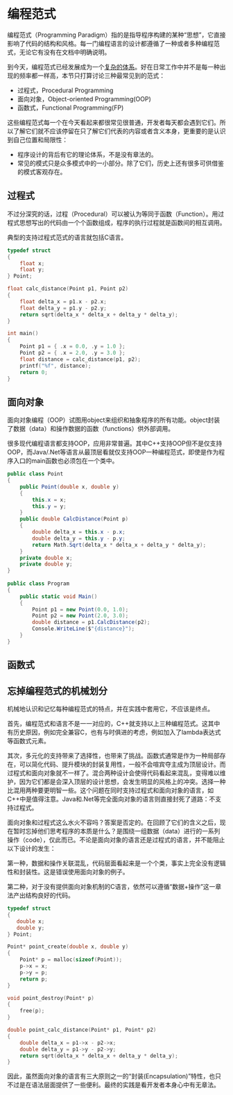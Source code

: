 # 编程范式

编程范式（Programming Paradigm）指的是指导程序构建的某种“思想”，它直接影响了代码的结构和风格。每一门编程语言的设计都遵循了一种或者多种编程范式，无论它有没有在文档中明确说明。

到今天，编程范式已经发展成为一个[复杂的体系](https://en.wikipedia.org/wiki/Programming_paradigm)。好在日常工作中并不是每一种出现的频率都一样高，本节只打算讨论三种最常见到的范式：

* 过程式，Procedural Programming
* 面向对象，Object-oriented Programming(OOP)
* 函数式，Functional Programming(FP)

这些编程范式每一个在今天看起来都很常见很普通，开发者每天都会遇到它们。所以了解它们就不应该停留在只了解它们代表的内容或者含义本身，更重要的是认识到自己位置和局限性：

* 程序设计的背后有它的理论体系，不是没有章法的。
* 常见的模式只是众多模式中的一小部分。除了它们，历史上还有很多可供借鉴的模式客观存在。

## 过程式

不过分深究的话，过程（Procedural）可以被认为等同于函数（Function）。用过程式思想写出的代码由一个个函数组成，程序的执行过程就是函数间的相互调用。

典型的支持过程式范式的语言就包括C语言。

```c
typedef struct
{
    float x;
    float y;
} Point;

float calc_distance(Point p1, Point p2)
{
    float delta_x = p1.x - p2.x;
    float delta_y = p1.y - p2.y;
    return sqrt(delta_x * delta_x + delta_y * delta_y);
}

int main()
{
    Point p1 = { .x = 0.0, .y = 1.0 };
    Point p2 = { .x = 2.0, .y = 3.0 };
    float distance = calc_distance(p1, p2);
    printf("%f", distance);
    return 0;
}
```

## 面向对象

面向对象编程（OOP）试图用object来组织和抽象程序的所有功能。object封装了数据（data）和操作数据的函数（functions）供外部调用。

很多现代编程语言都支持OOP，应用非常普遍。其中C++支持OOP但不是仅支持OOP，而Java/.Net等语言从最顶层看就仅支持OOP一种编程范式，即使是作为程序入口的main函数也必须包在一个类中。

```c#
public class Point
{
    public Point(double x, double y)
    {
        this.x = x;
        this.y = y;
    }
    public double CalcDistance(Point p)
    {
        double delta_x = this.x - p.x;
        double delta_y = this.y - p.y;
        return Math.Sqrt(delta_x * delta_x + delta_y * delta_y);
    }
    private double x;
    private double y;
}
                    
public class Program
{
    public static void Main()
    {
        Point p1 = new Point(0.0, 1.0);
        Point p2 = new Point(2.0, 3.0);
        double distance = p1.CalcDistance(p2);
        Console.WriteLine($"{distance}");
    }
}
```

## 函数式


## 忘掉编程范式的机械划分

机械地认识和记忆每种编程范式的特点，并在实践中套用它，不应该是终点。

首先，编程范式和语言不是一一对应的，C++就支持以上三种编程范式。这其中有历史原因，例如完全兼容C，也有与时俱进的考虑，例如加入了lambda表达式等函数式元素。

其次，多元化的支持带来了选择性，也带来了挑战。函数式通常是作为一种局部存在，可以简化代码、提升模块的封装复用性，一般不会喧宾夺主成为顶层设计。而过程式和面向对象就不一样了。混合两种设计会使得代码看起来混乱，变得难以维护，因为它们都是会深入顶层的设计思想，会发生明显的风格上的冲突。选择一种比混用两种要更明智一些。这个问题在同时支持过程式和面向对象的语言，如C++中是值得注意。Java和.Net等完全面向对象的语言则直接封死了道路：不支持过程式。

面向对象和过程式这么水火不容吗？答案是否定的。在回顾了它们的含义之后，现在暂时忘掉他们思考程序的本质是什么？是围绕一组数据（data）进行的一系列操作（code），仅此而已。不论是面向对象的语言还是过程式的语言，并不能阻止以下设计的发生：

第一种，数据和操作关联混乱，代码层面看起来是一个个类，事实上完全没有逻辑性和封装性。这是错误使用面向对象的例子。

第二种，对于没有提供面向对象机制的C语言，依然可以遵循“数据+操作”这一章法产出结构良好的代码。

```c
typedef struct
{
   double x;
   double y;
} Point;

Point* point_create(double x, double y)
{
    Point* p = malloc(sizeof(Point));
    p->x = x;
    p->y = p;
    return p;
}

void point_destroy(Point* p)
{
    free(p);
}

double point_calc_distance(Point* p1, Point* p2)
{
    double delta_x = p1->x - p2->x;
    double delta_y = p1->y - p2->y;
    return sqrt(delta_x * delta_x + delta_y * delta_y);
}
```

因此，虽然面向对象的语言有三大原则之一的“封装(Encapsulation)”特性，也只不过是在语法层面提供了一些便利。最终的实践是看开发者本身心中有无章法。

